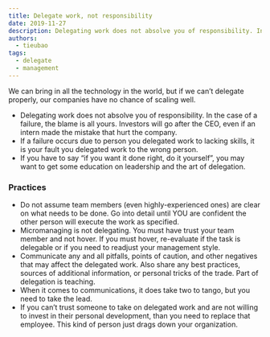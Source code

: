 ```yaml
---
title: Delegate work, not responsibility
date: 2019-11-27
description: Delegating work does not absolve you of responsibility. In the case of a failure, the blame is all yours. Investors will go after the CEO, even if an intern made the mistake that hurt the company.
authors:
  - tieubao
tags:
  - delegate
  - management
---
```


We can bring in all the technology in the world, but if we can’t delegate properly, our companies have no chance of scaling well.

* Delegating work does not absolve you of responsibility. In the case of a failure, the blame is all yours. Investors will go after the CEO, even if an intern made the mistake that hurt the company.
* If a failure occurs due to person you delegated work to lacking skills, it is your fault you delegated work to the wrong person.
* If you have to say “if you want it done right, do it yourself”, you may want to get some education on leadership and the art of delegation.

### Practices

* Do not assume team members (even highly-experienced ones) are clear on what needs to be done. Go into detail until YOU are confident the other person will execute the work as specified.
* Micromanaging is not delegating. You must have trust your team member and not hover. If you must hover, re-evaluate if the task is delegable or if you need to readjust your management style.
* Communicate any and all pitfalls, points of caution, and other negatives that may affect the delegated work. Also share any best practices, sources of additional information, or personal tricks of the trade. Part of delegation is teaching.
* When it comes to communications, it does take two to tango, but you need to take the lead.
* If you can’t trust someone to take on delegated work and are not willing to invest in their personal development, than you need to replace that employee. This kind of person just drags down your organization.
